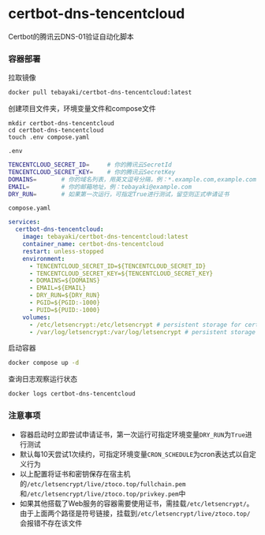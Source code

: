 # certbot-dns-tencentcloud
Certbot的腾讯云DNS-01验证自动化脚本
### 容器部署
拉取镜像
```bash
docker pull tebayaki/certbot-dns-tencentcloud:latest
```
创建项目文件夹，环境变量文件和compose文件
```
mkdir certbot-dns-tencentcloud
cd certbot-dns-tencentcloud
touch .env compose.yaml
```
`.env`
```bash
TENCENTCLOUD_SECRET_ID=     # 你的腾讯云SecretId
TENCENTCLOUD_SECRET_KEY=    # 你的腾讯云SecretKey
DOMAINS=       # 你的域名列表，用英文逗号分隔，例：*.example.com,example.com
EMAIL=         # 你的邮箱地址，例：tebayaki@example.com
DRY_RUN=       # 如果第一次运行，可指定True进行测试，留空则正式申请证书
```
`compose.yaml`
```yaml
services:
  certbot-dns-tencentcloud:
    image: tebayaki/certbot-dns-tencentcloud:latest
    container_name: certbot-dns-tencentcloud
    restart: unless-stopped
    environment:
      - TENCENTCLOUD_SECRET_ID=${TENCENTCLOUD_SECRET_ID}
      - TENCENTCLOUD_SECRET_KEY=${TENCENTCLOUD_SECRET_KEY}
      - DOMAINS=${DOMAINS}
      - EMAIL=${EMAIL}
      - DRY_RUN=${DRY_RUN}
      - PGID=${PGID:-1000}
      - PUID=${PUID:-1000}
    volumes:
      - /etc/letsencrypt:/etc/letsencrypt # persistent storage for certificates
      - /var/log/letsencrypt:/var/log/letsencrypt # persistent storage for logs
```
启动容器
```bash
docker compose up -d
```
查询日志观察运行状态
```bash
docker logs certbot-dns-tencentcloud
```
### 注意事项
- 容器启动时立即尝试申请证书，第一次运行可指定环境变量`DRY_RUN`为`True`进行测试
- 默认每10天尝试1次续约，可指定环境变量`CRON_SCHEDULE`为cron表达式以自定义行为
- 以上配置将证书和密钥保存在宿主机的`/etc/letsencrypt/live/ztoco.top/fullchain.pem`和`/etc/letsencrypt/live/ztoco.top/privkey.pem`中
- 如果其他搭载了Web服务的容器需要使用证书，需挂载`/etc/letsencrypt/`。由于上面两个路径是符号链接，挂载到`/etc/letsencrypt/live/ztoco.top/`会报错不存在该文件
